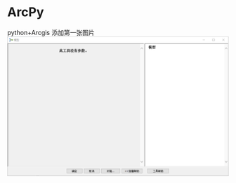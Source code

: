 # ArcPy
python+Arcgis
添加第一张图片
![image](https://github.com/zfcwbl/ArcPy/blob/master/images/Snipaste_2019-09-10_10-51-41.png)
